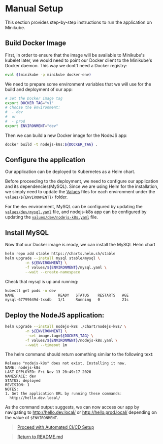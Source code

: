 # Manual Setup
This section provides step-by-step instructions to run the application on Minikube.

## Build Docker Image
First, in order to ensure that the image will be available to Minikube's kubelet later, we would need to point our Docker client to the Minikube's Docker daemon.
This way we dont't need a Docker registry:
```bash
eval $(minikube -p minikube docker-env)
```
We need to prepare some environment variables that we will use for the build and deployment of our app:
```bash
# Set the Docker image tag
export DOCKER_TAG="v1"
# Choose the environment:
#  - dev
#  or
#  - prod
export ENVIRONMENT="dev"
```

Then we can build a new Docker image for the NodeJS app:
```bash
docker build -t nodejs-k8s:${DOCKER_TAG} .
```
## Configure the application
Our application can be deployed to Kubernetes as a Helm chart. 

Before proceeding to the deployment, we need to configure our application and its dependencies(MySQL).
Since we are using Helm for the installation, we simply need to update the [Values](https://helm.sh/docs/chart_template_guide/values_files/) files for each environment under the `values/${ENVIRONMENT}/` folder.

For the `dev` environment, MySQL can be configured by updating the [`values/dev/mysql.yaml`](../values/dev/mysql.yaml) file, and nodejs-k8s app can be configured by updating the [`values/dev/nodejs-k8s.yaml`](../values/dev/nodejs-k8s.yaml) file.


## Install MySQL
Now that our Docker image is ready, we can install the MySQL Helm chart
```bash
helm repo add stable https://charts.helm.sh/stable
helm upgrade --install mysql stable/mysql \
         -n ${ENVIRONMENT} \
         -f values/${ENVIRONMENT}/mysql.yaml \
         --wait --create-namespace
```
Check that mysql is up and running:
```bash
kubectl get pods -n dev
NAME                    READY   STATUS    RESTARTS   AGE
mysql-67799649d-txsdb   1/1     Running   0          21s
```
## Deploy the NodeJS application:
```bash
helm upgrade --install nodejs-k8s ./chart/nodejs-k8s/ \
         -n ${ENVIRONMENT} \
         --set image.tag=${DOCKER_TAG} \
         -f values/${ENVIRONMENT}/nodejs-k8s.yaml \
         --wait --timeout 1m
```
The helm command should return something similar to the following text:
```
Release "nodejs-k8s" does not exist. Installing it now.
NAME: nodejs-k8s
LAST DEPLOYED: Fri Nov 13 20:49:17 2020
NAMESPACE: dev
STATUS: deployed
REVISION: 1
NOTES:
1. Get the application URL by running these commands:
  http://hello.dev.local/
```
As the command output suggests, we can now access our app by navigating to http://hello.dev.local/ or http://hello.prod.local/ depending on the value of `$ENVIRONMENT`.

> [Proceed with Automated CI/CD Setup](./automated-setup.md)
 
> [Return to README.md](../README.md)
